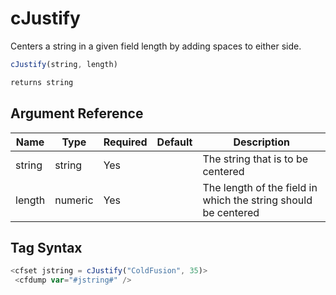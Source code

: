 # cJustify

Centers a string in a given field length by adding spaces to either side.

```javascript
cJustify(string, length)
```

```javascript
returns string
```

## Argument Reference

| Name | Type | Required | Default | Description |
| --- | --- | --- | --- | --- |
| string | string | Yes |  | The string that is to be centered |
| length | numeric | Yes |  | The length of the field in which the string should be centered |

## Tag Syntax

```javascript
<cfset jstring = cJustify("ColdFusion", 35)> 
 <cfdump var="#jstring#" />
```
